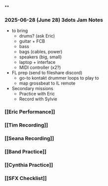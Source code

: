 **
### 2025-06-28 (June 28) 3dots Jam Notes
- to bring
	- drums? (ask Eric)
	- guitar + FCB
	- bass
	- bags (cables, power)
	- speakers (big, small)
	- laptop + interface
	- MIDI controller (x2?)
- FL prep  (send to fileshare discord)
	- go-to kontakt drummer loops to play to
	- map grossbeat to IL remote
- Secondary missions
	- Practice with Eric
	- Record with Sylvie
### [[Eric Performance]]
### [[Tim Recording]]
### [[Seana Recording]]

### [[Band Practice]]
### [[Cynthia Practice]]

### [[SFX Checklist]]
